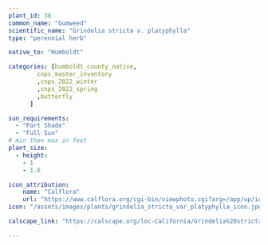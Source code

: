 ```yaml
---
plant_id: 38
common_name: "Gumweed"
scientific_name: "Grindelia stricta v. platyphylla"
type: "perennial herb"

native_to: "Humboldt"

categories: [humboldt_county_native,
        cnps_master_inventory
        ,cnps_2022_winter
        ,cnps_2022_spring
        ,butterfly
      ]

sun_requirements:
  - "Part Shade"
  - "Full Sun"
# min then max in feet
plant_size:
  - height: 
    - 1
    - 1.6

icon_attribution:
    name: "Calflora"
    url: "https://www.calflora.org/cgi-bin/viewphoto.cgi?arg=/app/up/io/134/io40460-2.jpg" 
icon: "/assets/images/plants/grindelia_stricta_var_platyphylla_icon.jpg" 

calscape_link: "https://calscape.org/loc-California/Grindelia%20stricta%20platyphylla(%20)"

---
```


